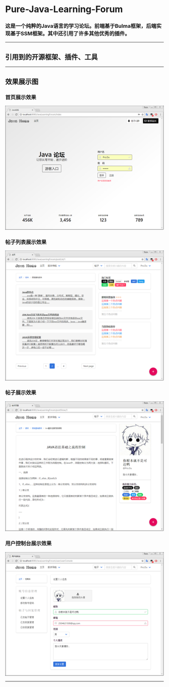 # Pure-Java-Learning-Forum
### 这是一个纯粹的Java语言的学习论坛。前端基于Bulma框架，后端实现基于SSM框架。其中还引用了许多其他优秀的插件。
---
## 引用到的开源框架、插件、工具
---
## 效果展示图

### 首页展示效果
![首页](./src/main/resources/ForumSampleDiagram/index.png)
### 帖子列表展示效果
![帖子列表](./src/main/resources/ForumSampleDiagram/postList.png)
### 帖子展示效果
![帖子展示](./src/main/resources/ForumSampleDiagram/postShow.png)
### 用户控制台展示效果
![用户控制台](./src/main/resources/ForumSampleDiagram/userConsole.png)

---